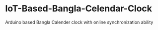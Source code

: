 # IoT-Based-Bangla-Celendar-Clock
Arduino based Bangla Calender clock with online synchronization ability
